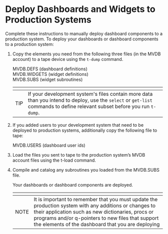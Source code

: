 # Deploy Dashboards and Widgets to Production Systems

<PageHeader />

Complete these instructions to manually deploy dashboard components to a production system. To deploy your dashboards or dashboard components to a production system:  

1. Copy the elements you need from the following three files (in the MVDB account) to a tape device using the `t-dump` command.  
     
   MVDB.DEFS (dashboard definitions)  
   MVDB.WIDGETS (widget definitions)   
   MVDB.SUBS (widget subroutines)  
     
   | <!----> | <!----> |
   | --- | --- |
   TIP | If your development system's files contain more data than you intend to deploy, use the `select` or `get-list` commands to define relevant subset before you run `t-dump`.    

1. If you added users to your development system that need to be deployed to production systems, additionally copy the following file to tape:  

   MVDB.USERS (dashboard user ids)  

1. Load the files you sent to tape to the production system’s MVDB account files using the t-load command.  

1. Compile and catalog any subroutines you loaded from the MVDB.SUBS file.  
   
   Your dashboards or dashboard components are deployed.  

   | <!----> | <!----> |
   | --- | --- |
   NOTE | It is important to remember that you must update the production system with any additions or changes to their application such as new dictionaries, procs or programs and/or q-pointers to new files that support the elements of the dashboard that you are deploying   <PageFooter />
